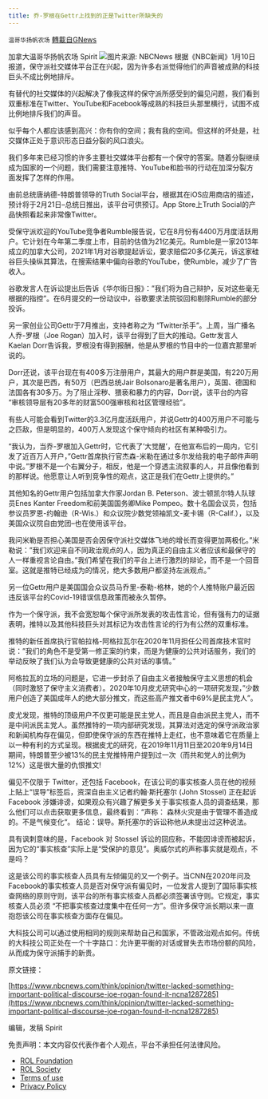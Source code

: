 ```yaml
---
title: 乔-罗根在Gettr上找到的正是Twitter所缺失的
---
```

`温哥华扬帆农场` [轉載自GNews](https://gnews.org/zh-hans/1848876/)

加拿大温哥华扬帆农场 Spirit
![](https://assets.gnews.org/wp-content/uploads/2022/01/210428-joe-rogan-2020-ac-1040p-1.jpg)图片来源: NBCNews
根据《NBC新闻》1月10日报道，保守派社交媒体平台正在兴起，因为许多右派觉得他们的声音被成熟的科技巨头不成比例地排斥。

有替代的社交媒体的兴起解决了像我这样的保守派所感受到的偏见问题，我们看到双重标准在Twitter、YouTube和Facebook等成熟的科技巨头那里横行，试图不成比例地排斥我们的声音。

似乎每个人都应该感到高兴：你有你的空间；我有我的空间。但这样的坏处是，社交媒体正处于意识形态日益分裂的风口浪尖。

我们多年来已经习惯的许多主要社交媒体平台都有一个保守的答案。随着分裂继续成为国家的一个问题，我们需要注意推特、YouTube和脸书的行动在加深分裂方面发挥了怎样的作用。

由前总统唐纳德-特朗普领导的Truth Social平台，根据其在iOS应用商店的描述，预计将于2月21日–总统日推出，该平台可供预订。App Store上Truth Social的产品快照看起来非常像Twitter。

受保守派欢迎的YouTube竞争者Rumble报告说，它在8月份有4400万月度活跃用户。它计划在今年第二季度上市，目前的估值为21亿美元。Rumble是一家2013年成立的加拿大公司，2021年1月对谷歌提起诉讼，要求赔偿20多亿美元，诉这家硅谷巨头操纵其算法，在搜索结果中偏向谷歌的YouTube，使Rumble，减少了广告收入。

谷歌发言人在诉讼提出后告诉《华尔街日报》：”我们将为自己辩护，反对这些毫无根据的指控”。在6月提交的一份动议中，谷歌要求法院驳回和剔除Rumble的部分投诉。

另一家创业公司Gettr于7月推出，支持者称之为 “Twitter杀手”。上周，当广播名人乔-罗根（Joe Rogan）加入时，该平台得到了巨大的推动。Gettr发言人Kaelan Dorr告诉我，罗根没有得到报酬，他是从罗根的节目中的一位嘉宾那里听说的。

Dorr还说，该平台现在有400多万注册用户，其最大的用户群是美国，有220万用户，其次是巴西，有50万（巴西总统Jair Bolsonaro是著名用户），英国、德国和法国各有30多万。为了阻止淫秽、猥亵和暴力的内容，Dorr说，该平台的内容 “审核领导层有20多年的财富500强审核和社区管理经验”。

有些人可能会看到Twitter的3.3亿月度活跃用户，并说Gettr的400万用户不可能与之匹敌，但是明显的，400万人发现这个保守倾向的社区有某种吸引力。

“我认为，当乔-罗根加入Gettr时，它代表了’大觉醒’，在他宣布后的一周内，它引发了近百万人开户，”Gettr首席执行官杰森-米勒在通过多尔发给我的电子邮件声明中说。”罗根不是一个右翼分子，相反，他是一个穿透主流叙事的人，并且像他看到的那样说。他愿意让人听到竞争性的观点，这正是我们在Gettr上提供的。”

其他知名的Gettr用户包括加拿大作家Jordan B. Peterson、波士顿凯尔特人队球员Enes Kanter Freedom和前美国国务卿Mike Pompeo。数十名国会议员，包括参议员罗恩-约翰逊（R-Wis.）和众议院少数党领袖凯文-麦卡锡（R-Calif.），以及美国众议院自由党团–也在使用该平台。

我问米勒是否担心美国是否会因保守派社交媒体飞地的增长而变得更加两极化。”米勒说：”我们欢迎来自不同政治观点的人，因为真正的自由主义者应该和最保守的人一样重视言论自由。”我们希望在我们的平台上进行激烈的辩论，而不是一个回音室。这就是推特已经成为的情况，绝大多数用户都坚持左派观点。”

另一位Gettr用户是美国国会众议员马乔里-泰勒-格林，她的个人推特账户最近因违反该平台的Covid-19错误信息政策而被永久暂停。

作为一个保守派，我不会宽恕每个保守派所发表的攻击性言论，但有强有力的证据表明，推特以及其他科技巨头对其标记为攻击性言论的行为有公然的双重标准。

推特的新任首席执行官帕拉格-阿格拉瓦尔在2020年11月担任公司首席技术官时说：”我们的角色不是受第一修正案的约束，而是为健康的公共对话服务，我们的举动反映了我们认为会导致更健康的公共对话的事情。”

阿格拉瓦的立场的问题是，它进一步封杀了自由主义者接触保守主义思想的机会（同时激怒了保守主义消费者）。2020年10月皮尤研究中心的一项研究发现，”少数用户创造了美国成年人的绝大部分推文，而这些高产推文者中69%是民主党人”。

皮尤发现，推特的顶级用户不仅更可能是民主党人，而且是自由派民主党人，而不是中间派民主党人。虽然推特的一项内部研究发现，其算法对选定的保守派政治家和新闻机构存在偏见，但即使保守派的东西在推特上走红，也不意味着它在质量上以一种有利的方式呈现。根据皮尤的研究，在2019年11月11日至2020年9月14日期间，特朗普至少被13%的民主党推特用户提到过一次（而共和党人的比例为12%）这是很大量的仇恨推文!

偏见不仅限于 Twitter，还包括 Facebook，在该公司的事实核查人员在他的视频上贴上“误导”标签后，资深自由主义记者约翰·斯托塞尔 (John Stossel) 正在起诉 Facebook 涉嫌诽谤，如果观众有兴趣了解更多关于事实核查人员的调查结果，那么他们可以点击获取更多信息，最终看到：“声称： 森林火灾是由于管理不善造成的。不是气候变化“。 结论：误导。斯托塞尔的诉讼称他从未提出过这种说法。

具有讽刺意味的是，Facebook 对 Stossel 诉讼的回应称，不能因诽谤而被起诉，因为它的“事实核查”实际上是“受保护的意见”。奥威尔式的声称事实就是观点，不是吗？

这是该公司的事实核查人员具有左倾偏见的又一个例子。当CNN在2020年问及Facebook的事实核查人员是否对保守派有偏见时，一位发言人提到了国际事实核查网络的原则守则，该平台的所有事实核查人员都必须签署该守则。它规定，事实核查人员必须 “不把事实核查过度集中在任何一方”。但许多保守派长期以来一直抱怨该公司在事实核查方面存在偏见。

大科技公司可以通过使用相同的规则来帮助自己和国家，不管政治观点如何。传统的大科技公司正处在一个十字路口：允许更平衡的对话或冒失去市场份额的风险，从而成为保守派捕手的新贵。



原文链接：

[https://www.nbcnews.com/think/opinion/twitter-lacked-something-important-political-discourse-joe-rogan-found-it-ncna1287285](https://www.nbcnews.com/think/opinion/twitter-lacked-something-important-political-discourse-joe-rogan-found-it-ncna1287285)

编辑，发稿 Spirit

 

免责声明：本文内容仅代表作者个人观点，平台不承担任何法律风险。

- [ROL Foundation](https://rolfoundation.org/)
- [ROL Society](https://rolsociety.org/)
- [Terms of use](https://gnews.org/terms-of-use-3/)
- [Privacy Policy](https://gnews.org/privacy-policy/)
